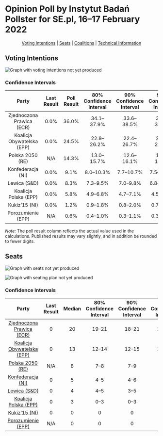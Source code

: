 # Opinion Poll by Instytut Badań Pollster for SE.pl, 16–17 February 2022

<p align="center"><a href="#voting-intentions">Voting Intentions</a> | <a href="#seats">Seats</a> | <a href="#coalitions">Coalitions</a> | <a href="#technical-information">Technical Information</a></p>

## Voting Intentions

![Graph with voting intentions not yet produced](2022-02-17-InstytutBadańPollster.png "Voting Intentions")

### Confidence Intervals

| Party | Last Result | Poll Result | 80% Confidence Interval | 90% Confidence Interval | 95% Confidence Interval | 99% Confidence Interval |
|:-----:|:-----------:|:-----------:|:-----------------------:|:-----------------------:|:-----------------------:|:-----------------------:|
| Zjednoczona Prawica (ECR) | 0.0% | 36.0% | 34.1–37.9% |33.6–38.5% |33.1–38.9% |32.3–39.9% |
| Koalicja Obywatelska (EPP) | 0.0% | 24.5% | 22.8–26.2% |22.4–26.7% |22.0–27.1% |21.2–28.0% |
| Polska 2050 (RE) | N/A | 14.3% | 13.0–15.7% |12.6–16.1% |12.3–16.5% |11.7–17.2% |
| Konfederacja (NI) | 0.0% | 9.1% | 8.0–10.3% |7.7–10.7% |7.5–11.0% |7.0–11.6% |
| Lewica (S&D) | 0.0% | 8.3% | 7.3–9.5% |7.0–9.8% |6.8–10.1% |6.3–10.7% |
| Koalicja Polska (EPP) | 0.0% | 5.8% | 4.9–6.8% |4.7–7.1% |4.5–7.3% |4.1–7.9% |
| Kukiz’15 (NI) | 0.0% | 1.2% | 0.9–1.8% |0.8–2.0% |0.7–2.1% |0.6–2.4% |
| Porozumienie (EPP) | N/A | 0.6% | 0.4–1.0% |0.3–1.1% |0.3–1.2% |0.2–1.5% |

*Note:* The poll result column reflects the actual value used in the calculations. Published results may vary slightly, and in addition be rounded to fewer digits.

## Seats

![Graph with seats not yet produced](2022-02-17-InstytutBadańPollster-seats.png "Seats")

![Graph with seating plan not yet produced](2022-02-17-InstytutBadańPollster-seating-plan.png "Seating Plan")

### Confidence Intervals

| Party | Last Result | Median | 80% Confidence Interval | 90% Confidence Interval | 95% Confidence Interval | 99% Confidence Interval |
|:-----:|:-----------:|:------:|:-----------------------:|:-----------------------:|:-----------------------:|:-----------------------:|
| <a href="#zjednoczona-prawica-(ecr)">Zjednoczona Prawica (ECR)</a> | 0 | 20 | 19–21 |18–21 |18–22 |18–22 |
| <a href="#koalicja-obywatelska-(epp)">Koalicja Obywatelska (EPP)</a> | 0 | 13 | 12–14 |12–15 |12–15 |11–16 |
| <a href="#polska-2050-(re)">Polska 2050 (RE)</a> | N/A | 8 | 7–8 |7–9 |7–9 |6–9 |
| <a href="#konfederacja-(ni)">Konfederacja (NI)</a> | 0 | 5 | 4–5 |4–6 |4–6 |3–6 |
| <a href="#lewica-(s&d)">Lewica (S&D)</a> | 0 | 4 | 4–5 |3–5 |3–5 |3–6 |
| <a href="#koalicja-polska-(epp)">Koalicja Polska (EPP)</a> | 0 | 3 | 0–3 |0–3 |0–4 |0–4 |
| <a href="#kukiz’15-(ni)">Kukiz’15 (NI)</a> | 0 | 0 | 0 |0 |0 |0 |
| <a href="#porozumienie-(epp)">Porozumienie (EPP)</a> | N/A | 0 | 0 |0 |0 |0 |

